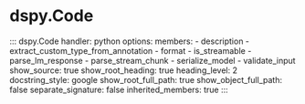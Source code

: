 # dspy.Code

<!-- START_API_REF -->
::: dspy.Code
    handler: python
    options:
        members:
            - description
            - extract_custom_type_from_annotation
            - format
            - is_streamable
            - parse_lm_response
            - parse_stream_chunk
            - serialize_model
            - validate_input
        show_source: true
        show_root_heading: true
        heading_level: 2
        docstring_style: google
        show_root_full_path: true
        show_object_full_path: false
        separate_signature: false
        inherited_members: true
:::
<!-- END_API_REF -->
